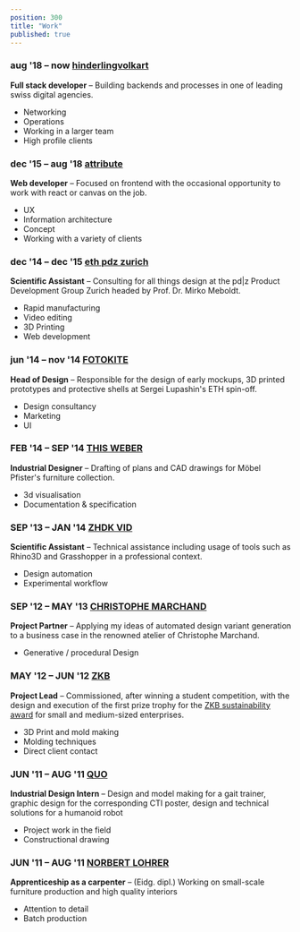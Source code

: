 ```yaml
---
position: 300
title: "Work"
published: true
---
```


### aug '18 – now **[hinderlingvolkart](https://www.hinderlingvolkart.com/)**

<span>

**Full stack developer** – Building backends and processes in one of leading swiss digital agencies.  

- Networking
- Operations
- Working in a larger team
- High profile clients

</span>

### dec '15 – aug '18 **[attribute](https://www.attribute.ch)**

<span>

**Web developer** – Focused on frontend with the occasional opportunity to work with react or canvas on the job.  

- UX
- Information architecture
- Concept
- Working with a variety of clients

</span>

### dec '14 – dec '15 **[eth pdz zurich](http://www.pdz.ethz.ch/)**

<span>

**Scientific Assistant** – Consulting for all things design at the pd|z Product Development Group Zurich headed by Prof. Dr. Mirko Meboldt.
- Rapid manufacturing
- Video editing
- 3D Printing
- Web development

</span>

### jun '14 – nov '14 **[FOTOKITE](https://fotokite.com/)**

<span>

**Head of Design** – Responsible for the design of early mockups, 3D printed prototypes and protective shells at Sergei Lupashin's ETH spin-off.
- Design consultancy
- Marketing
- UI

</span>

### FEB '14 – SEP '14 **[THIS WEBER](https://www.thisweber.com/)**

<span>

**Industrial Designer** – Drafting of plans and CAD drawings for Möbel Pfister's furniture collection.
- 3d visualisation
- Documentation & specification

</span>

### SEP '13 – JAN '14 **[ZHDK VID](https://industrialdesign.zhdk.ch/)**

<span>

**Scientific Assistant** – Technical assistance including usage of tools such as Rhino3D and Grasshopper in a professional context.
- Design automation
- Experimental workflow

</span>

### SEP '12 – MAY '13 **[CHRISTOPHE MARCHAND](http://www.christophemarchand.ch/)**

<span>

**Project Partner** – Applying my ideas of automated design variant generation to a business case in the renowned atelier of Christophe Marchand.
- Generative / procedural Design

</span>

### MAY '12 – JUN '12 **[ZKB](https://www.zkb.ch)**

<span>

**Project Lead** – Commissioned, after winning a student competition, with the design and execution of the first prize trophy for the [ZKB sustainability award](https://www.zkb.ch/de/uu/sp/umwelt-mobilitaet/umweltschutz/nachhaltigkeitspreis) for small and medium-sized enterprises.
- 3D Print and mold making
- Molding techniques
- Direct client contact

</span>


### JUN '11 – AUG '11 **[QUO](https://www.quo.ch/en/)**

<span>

**Industrial Design Intern** – Design and model making for a gait trainer, graphic design for the corresponding CTI poster, design and technical solutions for a humanoid robot
- Project work in the field
- Constructional drawing

</span>

### JUN '11 – AUG '11 **[NORBERT LOHRER](https://lohrer.ch/)**

<span>

**Apprenticeship as a carpenter** – (Eidg. dipl.) Working on small-scale furniture production and high quality interiors
- Attention to detail
- Batch production

</span>
